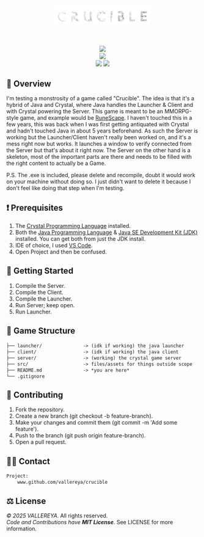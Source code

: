 <p align="center">
    <img src="src/assets/icons/crucible_text_logo.png" width="250"/>
</p>
<br>
<p align="center">
    <a>
        <img src="https://forthebadge.com/images/badges/license-mit.svg"/>
    </a>
    <br>
    <a>
        <img src="https://forthebadge.com/images/badges/contains-technical-debt.svg"/>
    </a>
    <br>
    <a>
        <img src="https://img.shields.io/badge/crystal-%23000000.svg?style=for-the-badge&logo=crystal&logoColor=white"/>
    </a>
    <a>
        <img src="https://img.shields.io/badge/java-%23000000.svg?style=for-the-badge&logo=openjdk&logoColor=white"/>
    </a>
</p>

## 📝 Overview 

<p>
    I'm testing a monstrosity of a game called "Crucible". The idea is that it's a hybrid of Java and Crystal, where 
    Java handles the Launcher & Client and with Crystal powering the Server. This game is meant to be an MMORPG-style 
    game, and example would be <a href="https://runescape.com/">RuneScape</a>. I haven't touched this in a few years, 
    this was back when I was first getting antiquated with Crystal and hadn't touched Java in about 5 years beforehand. 
    As such the Server is working but the Launcher/Client haven't really been worked on, and it's a mess right now but 
    works. It launches a window to verify connected from the Server but that's about it right now. The Server on the 
    other hand is a skeleton, most of the important parts are there and needs to be filled with the right content to 
    actually be a Game.
</p>
<p>
    P.S. The .exe is included, please delete and recompile, doubt it would work on your machine without doing so. I just
    didn't want to delete it because I don't feel like doing that step when I'm testing.
</p>

## ❗ Prerequisites

1. The [Crystal Programming Language](https://crystal-lang.org/install/) installed.
2. Both the [Java Programming Language](https://www.java.com/en/download/) & [Java SE Development Kit (JDK)](https://www.oracle.com/java/technologies/downloads/?er=221886) installed. You can get both from just the JDK install.
3. IDE of choice, I used [VS Code](https://code.visualstudio.com/).
4. Open Project and then be confused.

## 🏁 Getting Started

1. Compile the Server.
2. Compile the Client.
3. Compile the Launcher.
4. Run Server; keep open.
5. Run Launcher.

## 📁 Game Structure

```
├── launcher/               -> (idk if working) the java launcher
├── client/                 -> (idk if working) the java client
├── server/                 -> (working) the crystal game server
├── src/                    -> files/assets for things outside scope
├── README.md               -> *you are here*
└── .gitignore
```

## 🌱 Contributing

1. Fork the repository.
2. Create a new branch (git checkout -b feature-branch).
3. Make your changes and commit them (git commit -m 'Add some feature').
4. Push to the branch (git push origin feature-branch).
5. Open a pull request.

## ✍🏼 Contact

	Project:
		www.github.com/vallereya/crucible

## ⚖️ License

*© 2025 VALLEREYA*. 
All rights reserved.
<br>
*Code and Contributions have **MIT License***. See LICENSE for more information.
